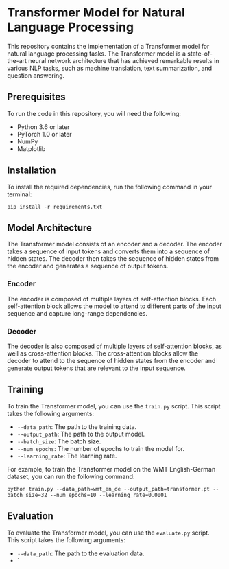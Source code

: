  # Transformer Model for Natural Language Processing

This repository contains the implementation of a Transformer model for natural language processing tasks. The Transformer model is a state-of-the-art neural network architecture that has achieved remarkable results in various NLP tasks, such as machine translation, text summarization, and question answering.

## Prerequisites

To run the code in this repository, you will need the following:

* Python 3.6 or later
* PyTorch 1.0 or later
* NumPy
* Matplotlib

## Installation

To install the required dependencies, run the following command in your terminal:

```
pip install -r requirements.txt
```

## Model Architecture

The Transformer model consists of an encoder and a decoder. The encoder takes a sequence of input tokens and converts them into a sequence of hidden states. The decoder then takes the sequence of hidden states from the encoder and generates a sequence of output tokens.

### Encoder

The encoder is composed of multiple layers of self-attention blocks. Each self-attention block allows the model to attend to different parts of the input sequence and capture long-range dependencies.

### Decoder

The decoder is also composed of multiple layers of self-attention blocks, as well as cross-attention blocks. The cross-attention blocks allow the decoder to attend to the sequence of hidden states from the encoder and generate output tokens that are relevant to the input sequence.

## Training

To train the Transformer model, you can use the `train.py` script. This script takes the following arguments:

* `--data_path`: The path to the training data.
* `--output_path`: The path to the output model.
* `--batch_size`: The batch size.
* `--num_epochs`: The number of epochs to train the model for.
* `--learning_rate`: The learning rate.

For example, to train the Transformer model on the WMT English-German dataset, you can run the following command:

```
python train.py --data_path=wmt_en_de --output_path=transformer.pt --batch_size=32 --num_epochs=10 --learning_rate=0.0001
```

## Evaluation

To evaluate the Transformer model, you can use the `evaluate.py` script. This script takes the following arguments:

* `--data_path`: The path to the evaluation data.
* `